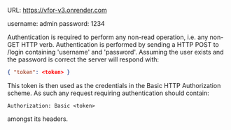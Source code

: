 URL: https://vfor-v3.onrender.com

username: admin
password: 1234

Authentication is required to perform any non-read operation, i.e. any
non-GET HTTP verb.  Authentication is performed by sending a HTTP POST
to /login containing 'username' and 'password'.  Assuming the user
exists and the password is correct the server will respond with:
```json
{ "token": <token> }
```

This token is then used as the credentials in the Basic HTTP
Authorization scheme.  As such any request requiring authentication
should contain:
```
Authorization: Basic <token>
```
amongst its headers.

